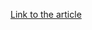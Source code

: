 [Link to the article](https://blog.sucuri.net/2015/08/bind9-denial-of-service-exploit-in-the-wild.html)
